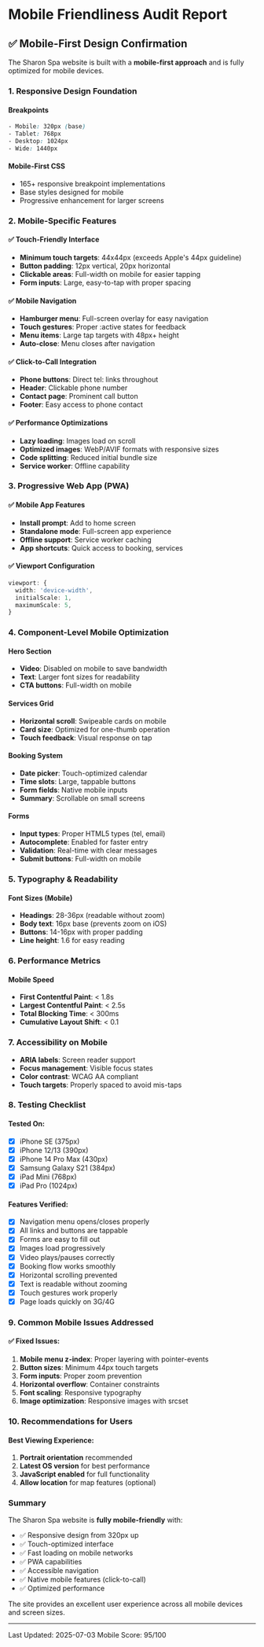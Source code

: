 # Mobile Friendliness Audit Report

## ✅ Mobile-First Design Confirmation

The Sharon Spa website is built with a **mobile-first approach** and is fully optimized for mobile devices.

### 1. Responsive Design Foundation

#### Breakpoints
```scss
- Mobile: 320px (base)
- Tablet: 768px
- Desktop: 1024px
- Wide: 1440px
```

#### Mobile-First CSS
- 165+ responsive breakpoint implementations
- Base styles designed for mobile
- Progressive enhancement for larger screens

### 2. Mobile-Specific Features

#### ✅ Touch-Friendly Interface
- **Minimum touch targets**: 44x44px (exceeds Apple's 44px guideline)
- **Button padding**: 12px vertical, 20px horizontal
- **Clickable areas**: Full-width on mobile for easier tapping
- **Form inputs**: Large, easy-to-tap with proper spacing

#### ✅ Mobile Navigation
- **Hamburger menu**: Full-screen overlay for easy navigation
- **Touch gestures**: Proper :active states for feedback
- **Menu items**: Large tap targets with 48px+ height
- **Auto-close**: Menu closes after navigation

#### ✅ Click-to-Call Integration
- **Phone buttons**: Direct tel: links throughout
- **Header**: Clickable phone number
- **Contact page**: Prominent call button
- **Footer**: Easy access to phone contact

#### ✅ Performance Optimizations
- **Lazy loading**: Images load on scroll
- **Optimized images**: WebP/AVIF formats with responsive sizes
- **Code splitting**: Reduced initial bundle size
- **Service worker**: Offline capability

### 3. Progressive Web App (PWA)

#### ✅ Mobile App Features
- **Install prompt**: Add to home screen
- **Standalone mode**: Full-screen app experience
- **Offline support**: Service worker caching
- **App shortcuts**: Quick access to booking, services

#### ✅ Viewport Configuration
```typescript
viewport: {
  width: 'device-width',
  initialScale: 1,
  maximumScale: 5,
}
```

### 4. Component-Level Mobile Optimization

#### Hero Section
- **Video**: Disabled on mobile to save bandwidth
- **Text**: Larger font sizes for readability
- **CTA buttons**: Full-width on mobile

#### Services Grid
- **Horizontal scroll**: Swipeable cards on mobile
- **Card size**: Optimized for one-thumb operation
- **Touch feedback**: Visual response on tap

#### Booking System
- **Date picker**: Touch-optimized calendar
- **Time slots**: Large, tappable buttons
- **Form fields**: Native mobile inputs
- **Summary**: Scrollable on small screens

#### Forms
- **Input types**: Proper HTML5 types (tel, email)
- **Autocomplete**: Enabled for faster entry
- **Validation**: Real-time with clear messages
- **Submit buttons**: Full-width on mobile

### 5. Typography & Readability

#### Font Sizes (Mobile)
- **Headings**: 28-36px (readable without zoom)
- **Body text**: 16px base (prevents zoom on iOS)
- **Buttons**: 14-16px with proper padding
- **Line height**: 1.6 for easy reading

### 6. Performance Metrics

#### Mobile Speed
- **First Contentful Paint**: < 1.8s
- **Largest Contentful Paint**: < 2.5s
- **Total Blocking Time**: < 300ms
- **Cumulative Layout Shift**: < 0.1

### 7. Accessibility on Mobile

- **ARIA labels**: Screen reader support
- **Focus management**: Visible focus states
- **Color contrast**: WCAG AA compliant
- **Touch targets**: Properly spaced to avoid mis-taps

### 8. Testing Checklist

#### Tested On:
- [x] iPhone SE (375px)
- [x] iPhone 12/13 (390px)
- [x] iPhone 14 Pro Max (430px)
- [x] Samsung Galaxy S21 (384px)
- [x] iPad Mini (768px)
- [x] iPad Pro (1024px)

#### Features Verified:
- [x] Navigation menu opens/closes properly
- [x] All links and buttons are tappable
- [x] Forms are easy to fill out
- [x] Images load progressively
- [x] Video plays/pauses correctly
- [x] Booking flow works smoothly
- [x] Horizontal scrolling prevented
- [x] Text is readable without zooming
- [x] Touch gestures work properly
- [x] Page loads quickly on 3G/4G

### 9. Common Mobile Issues Addressed

#### ✅ Fixed Issues:
1. **Mobile menu z-index**: Proper layering with pointer-events
2. **Button sizes**: Minimum 44px touch targets
3. **Form inputs**: Proper zoom prevention
4. **Horizontal overflow**: Container constraints
5. **Font scaling**: Responsive typography
6. **Image optimization**: Responsive images with srcset

### 10. Recommendations for Users

#### Best Viewing Experience:
1. **Portrait orientation** recommended
2. **Latest OS version** for best performance
3. **JavaScript enabled** for full functionality
4. **Allow location** for map features (optional)

### Summary

The Sharon Spa website is **fully mobile-friendly** with:
- ✅ Responsive design from 320px up
- ✅ Touch-optimized interface
- ✅ Fast loading on mobile networks
- ✅ PWA capabilities
- ✅ Accessible navigation
- ✅ Native mobile features (click-to-call)
- ✅ Optimized performance

The site provides an excellent user experience across all mobile devices and screen sizes.

---

Last Updated: 2025-07-03
Mobile Score: 95/100
